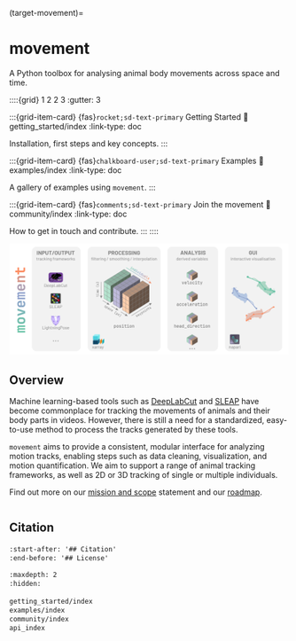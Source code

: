 (target-movement)=
# movement

A Python toolbox for analysing animal body movements across space and time.

::::{grid} 1 2 2 3
:gutter: 3

:::{grid-item-card} {fas}`rocket;sd-text-primary` Getting Started
:link: getting_started/index
:link-type: doc

Installation, first steps and key concepts.
:::

:::{grid-item-card} {fas}`chalkboard-user;sd-text-primary` Examples
:link: examples/index
:link-type: doc

A gallery of examples using `movement`.
:::

:::{grid-item-card} {fas}`comments;sd-text-primary` Join the movement
:link: community/index
:link-type: doc

How to get in touch and contribute.
:::
::::

![](_static/movement_overview.png)

## Overview

Machine learning-based tools such as [DeepLabCut](dlc:) and [SLEAP](sleap:)
have become commonplace for tracking the movements of animals and their body
parts in videos. However, there is still a need for a standardized, easy-to-use method
to process the tracks generated by these tools.

``movement`` aims to provide a consistent, modular interface for analyzing
motion tracks, enabling steps such as data cleaning, visualization,
and motion quantification. We aim to support a range of animal tracking
frameworks, as well as 2D or 3D tracking of single or multiple individuals.

Find out more on our [mission and scope](target-mission) statement and our [roadmap](target-roadmaps).

```{include} /snippets/admonitions.md
```

## Citation
```{include} ../../README.md
:start-after: '## Citation'
:end-before: '## License'
```

```{toctree}
:maxdepth: 2
:hidden:

getting_started/index
examples/index
community/index
api_index
```
